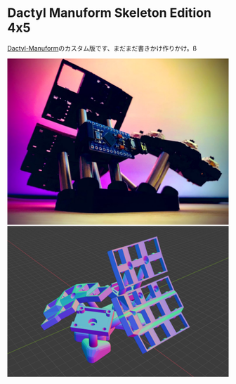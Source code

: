 # Dactyl Manuform Skeleton Edition 4x5

[Dactyl-Manuform](https://github.com/tshort/dactyl-keyboard)のカスタム版です、まだまだ書きかけ作りかけ。ß

<img src="image1.png" style="zoom: 67%;" >

<img src="image2.png" style="zoom: 67%;" >


